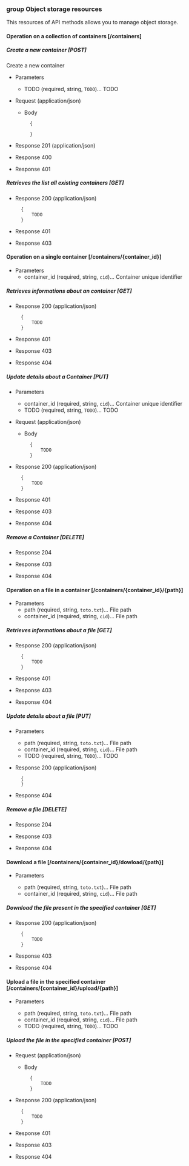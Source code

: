 ### group Object storage resources

This resources of API methods allows you to manage object storage.

#### Operation on a collection of containers [/containers]

##### Create a new container [POST]
Create a new container

+ Parameters
    + TODO (required, string, `TODO`)... TODO

+ Request (application/json)

    + Body

            {
                
            }

+ Response 201 (application/json)

+ Response 400

+ Response 401

##### Retrieves the list all existing containers [GET]

+ Response 200 (application/json)

        {
            TODO   
        }

+ Response 401

+ Response 403

#### Operation on a single container [/containers/{container_id}]

+ Parameters
    + container_id (required, string, `cid`)... Container unique identifier

##### Retrieves informations about an container [GET]

+ Response 200 (application/json)

        {
            TODO
        }

+ Response 401

+ Response 403

+ Response 404

##### Update details about a Container [PUT]

+ Parameters
    + container_id (required, string, `cid`)... Container unique identifier
    + TODO (required, string, `TODO`)... TODO

+ Request (application/json)

    + Body

            {
                TODO
            }


+ Response 200 (application/json)

        {
            TODO
        }

+ Response 401

+ Response 403

+ Response 404

##### Remove a Container [DELETE]

+ Response 204

+ Response 403

+ Response 404

#### Operation on a file in a container [/containers/{container_id}/{path}]

+ Parameters
    + path (required, string, `toto.txt`)... File path
    + container_id (required, string, `cid`)... File path

##### Retrieves informations about a file [GET]

+ Response 200 (application/json)

        {
            TODO
        }

+ Response 401

+ Response 403

+ Response 404

##### Update details about a file [PUT]

+ Parameters
    + path (required, string, `toto.txt`)... File path
    + container_id (required, string, `cid`)... File path
    + TODO (required, string, `TODO`)... TODO    

+ Response 200 (application/json)

        {
        }

+ Response 404

##### Remove a file [DELETE]

+ Response 204

+ Response 403

+ Response 404

#### Download a file [/containers/{container_id}/dowload/{path}]

+ Parameters

    + path (required, string, `toto.txt`)... File path
    + container_id (required, string, `cid`)... File path

##### Download the file present in the specified container [GET]

+ Response 200 (application/json)

        {
            TODO
        }

+ Response 403

+ Response 404

#### Upload a file in the specified container [/containers/{container_id}/upload/{path}]

+ Parameters

    + path (required, string, `toto.txt`)... File path
    + container_id (required, string, `cid`)... File path
    + TODO (required, string, `TODO`)... TODO    

##### Upload the file in the specified container [POST]

+ Request (application/json)

    + Body

            {
                TODO
            }


+ Response 200 (application/json)

        {
            TODO
        }

+ Response 401

+ Response 403

+ Response 404




